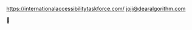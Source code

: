https://internationalaccessibilitytaskforce.com/
joji@dearalgorithm.com

🌷

<!---
mugiwarafx/mugiwarafx is a ✨ special ✨ repository because its `README.md` (this file) appears on your GitHub profile.
You can click the Preview link to take a look at your changes.
--->
